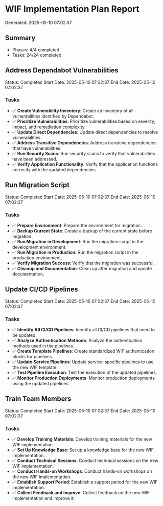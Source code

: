 # WIF Implementation Plan Report

Generated: 2025-05-10 07:02:37

## Summary

- Phases: 4/4 completed
- Tasks: 24/24 completed

## Address Dependabot Vulnerabilities

Status: Completed
Start Date: 2025-05-10 07:02:37
End Date: 2025-05-10 07:02:37

### Tasks

- ✅ **Create Vulnerability Inventory**: Create an inventory of all vulnerabilities identified by Dependabot.
- ✅ **Prioritize Vulnerabilities**: Prioritize vulnerabilities based on severity, impact, and remediation complexity.
- ✅ **Update Direct Dependencies**: Update direct dependencies to resolve vulnerabilities.
- ✅ **Address Transitive Dependencies**: Address transitive dependencies that have vulnerabilities.
- ✅ **Run Security Scans**: Run security scans to verify that vulnerabilities have been addressed.
- ✅ **Verify Application Functionality**: Verify that the application functions correctly with the updated dependencies.

## Run Migration Script

Status: Completed
Start Date: 2025-05-10 07:02:37
End Date: 2025-05-10 07:02:37

### Tasks

- ✅ **Prepare Environment**: Prepare the environment for migration.
- ✅ **Backup Current State**: Create a backup of the current state before migration.
- ✅ **Run Migration in Development**: Run the migration script in the development environment.
- ✅ **Run Migration in Production**: Run the migration script in the production environment.
- ✅ **Verify Migration Success**: Verify that the migration was successful.
- ✅ **Cleanup and Documentation**: Clean up after migration and update documentation.

## Update CI/CD Pipelines

Status: Completed
Start Date: 2025-05-10 07:02:37
End Date: 2025-05-10 07:02:37

### Tasks

- ✅ **Identify All CI/CD Pipelines**: Identify all CI/CD pipelines that need to be updated.
- ✅ **Analyze Authentication Methods**: Analyze the authentication methods used in the pipelines.
- ✅ **Create Template Pipelines**: Create standardized WIF authentication blocks for pipelines.
- ✅ **Update Service Pipelines**: Update service-specific pipelines to use the new WIF template.
- ✅ **Test Pipeline Execution**: Test the execution of the updated pipelines.
- ✅ **Monitor Production Deployments**: Monitor production deployments using the updated pipelines.

## Train Team Members

Status: Completed
Start Date: 2025-05-10 07:02:37
End Date: 2025-05-10 07:02:37

### Tasks

- ✅ **Develop Training Materials**: Develop training materials for the new WIF implementation.
- ✅ **Set Up Knowledge Base**: Set up a knowledge base for the new WIF implementation.
- ✅ **Conduct Technical Sessions**: Conduct technical sessions on the new WIF implementation.
- ✅ **Conduct Hands-on Workshops**: Conduct hands-on workshops on the new WIF implementation.
- ✅ **Establish Support Period**: Establish a support period for the new WIF implementation.
- ✅ **Collect Feedback and Improve**: Collect feedback on the new WIF implementation and improve it.